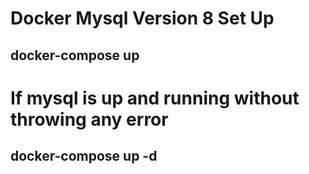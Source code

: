 # Docker Mysql Version 8 Set Up

## docker-compose up

# If mysql is up and running without throwing any error
## docker-compose up -d
